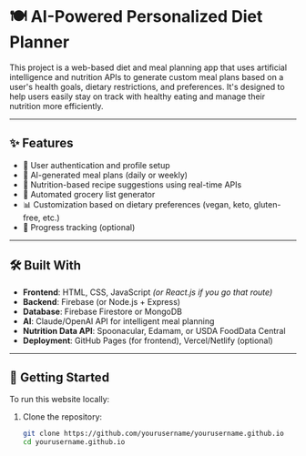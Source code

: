 # 🍽️ AI-Powered Personalized Diet Planner

This project is a web-based diet and meal planning app that uses artificial intelligence and nutrition APIs to generate custom meal plans based on a user's health goals, dietary restrictions, and preferences. It's designed to help users easily stay on track with healthy eating and manage their nutrition more efficiently.

---

## ✨ Features

- 🔐 User authentication and profile setup
- 🧠 AI-generated meal plans (daily or weekly)
- 🍲 Nutrition-based recipe suggestions using real-time APIs
- 🛒 Automated grocery list generator
- 📊 Customization based on dietary preferences (vegan, keto, gluten-free, etc.)
- 🎯 Progress tracking (optional)

---

## 🛠️ Built With

- **Frontend**: HTML, CSS, JavaScript *(or React.js if you go that route)*
- **Backend**: Firebase (or Node.js + Express)
- **Database**: Firebase Firestore or MongoDB
- **AI**: Claude/OpenAI API for intelligent meal planning
- **Nutrition Data API**: Spoonacular, Edamam, or USDA FoodData Central
- **Deployment**: GitHub Pages (for frontend), Vercel/Netlify (optional)

---

## 🚀 Getting Started

To run this website locally:

1. Clone the repository:
   ```bash
   git clone https://github.com/yourusername/yourusername.github.io
   cd yourusername.github.io
